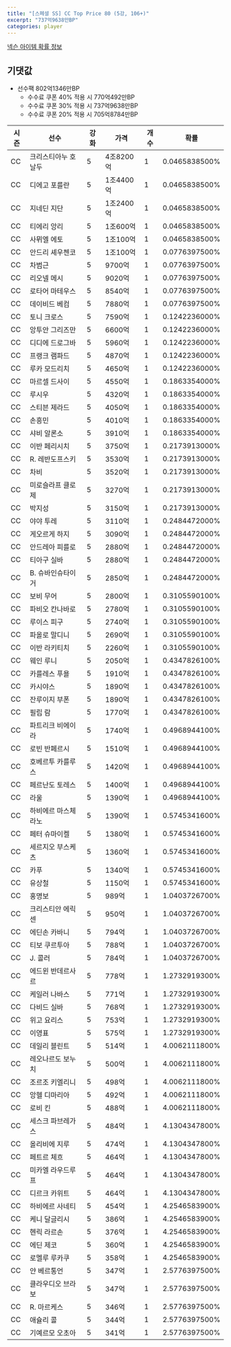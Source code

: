 ```yaml
---
title: "[스페셜 SS] CC Top Price 80 (5강, 106+)"
excerpt: "737억9638만BP"
categories: player
---
```

[넥슨 아이템 확률 정보](http://iteminfo.nexon.com/probability/fo4?sn=7420)

## 기댓값
  - 선수팩 802억1346만BP
    - 수수료 쿠폰 40% 적용 시 770억492만BP
    - 수수료 쿠폰 30% 적용 시 737억9638만BP
    - 수수료 쿠폰 20% 적용 시 705억8784만BP


|시즌|선수|강화|가격|개수|확률|
|---|---|---|---|---|---|
|CC|크리스티아누 호날두|5|4조8200억|1|0.0465838500%|
|CC|디에고 포를란|5|1조4400억|1|0.0465838500%|
|CC|지네딘 지단|5|1조2400억|1|0.0465838500%|
|CC|티에리 앙리|5|1조600억|1|0.0465838500%|
|CC|사뮈엘 에토|5|1조100억|1|0.0465838500%|
|CC|안드리 셰우첸코|5|1조100억|1|0.0776397500%|
|CC|차범근|5|9700억|1|0.0776397500%|
|CC|리오넬 메시|5|9020억|1|0.0776397500%|
|CC|로타어 마테우스|5|8540억|1|0.0776397500%|
|CC|데이비드 베컴|5|7880억|1|0.0776397500%|
|CC|토니 크로스|5|7590억|1|0.1242236000%|
|CC|앙투안 그리즈만|5|6600억|1|0.1242236000%|
|CC|디디에 드로그바|5|5960억|1|0.1242236000%|
|CC|프랭크 램파드|5|4870억|1|0.1242236000%|
|CC|루카 모드리치|5|4650억|1|0.1242236000%|
|CC|마르셀 드사이|5|4550억|1|0.1863354000%|
|CC|루시우|5|4320억|1|0.1863354000%|
|CC|스티븐 제라드|5|4050억|1|0.1863354000%|
|CC|손흥민|5|4010억|1|0.1863354000%|
|CC|샤비 알론소|5|3910억|1|0.1863354000%|
|CC|이반 페리시치|5|3750억|1|0.2173913000%|
|CC|R. 레반도프스키|5|3530억|1|0.2173913000%|
|CC|차비|5|3520억|1|0.2173913000%|
|CC|미로슬라프 클로제|5|3270억|1|0.2173913000%|
|CC|박지성|5|3150억|1|0.2173913000%|
|CC|야야 투레|5|3110억|1|0.2484472000%|
|CC|게오르게 하지|5|3090억|1|0.2484472000%|
|CC|안드레아 피를로|5|2880억|1|0.2484472000%|
|CC|티아구 실바|5|2880억|1|0.2484472000%|
|CC|B. 슈바인슈타이거|5|2850억|1|0.2484472000%|
|CC|보비 무어|5|2800억|1|0.3105590100%|
|CC|파비오 칸나바로|5|2780억|1|0.3105590100%|
|CC|루이스 피구|5|2740억|1|0.3105590100%|
|CC|파올로 말디니|5|2690억|1|0.3105590100%|
|CC|이반 라키티치|5|2260억|1|0.3105590100%|
|CC|웨인 루니|5|2050억|1|0.4347826100%|
|CC|카를레스 푸욜|5|1910억|1|0.4347826100%|
|CC|카시야스|5|1890억|1|0.4347826100%|
|CC|잔루이지 부폰|5|1890억|1|0.4347826100%|
|CC|필립 람|5|1770억|1|0.4347826100%|
|CC|파트리크 비에이라|5|1740억|1|0.4968944100%|
|CC|로빈 반페르시|5|1510억|1|0.4968944100%|
|CC|호베르투 카를루스|5|1420억|1|0.4968944100%|
|CC|페르난도 토레스|5|1400억|1|0.4968944100%|
|CC|라울|5|1390억|1|0.4968944100%|
|CC|하비에르 마스체라노|5|1390억|1|0.5745341600%|
|CC|페터 슈마이켈|5|1380억|1|0.5745341600%|
|CC|세르지오 부스케츠|5|1360억|1|0.5745341600%|
|CC|카푸|5|1340억|1|0.5745341600%|
|CC|유상철|5|1150억|1|0.5745341600%|
|CC|홍명보|5|989억|1|1.0403726700%|
|CC|크리스티안 에릭센|5|950억|1|1.0403726700%|
|CC|에딘손 카바니|5|794억|1|1.0403726700%|
|CC|티보 쿠르투아|5|788억|1|1.0403726700%|
|CC|J. 콜러|5|784억|1|1.0403726700%|
|CC|에드윈 반데르사르|5|778억|1|1.2732919300%|
|CC|케일러 나바스|5|771억|1|1.2732919300%|
|CC|다비드 실바|5|768억|1|1.2732919300%|
|CC|위고 요리스|5|753억|1|1.2732919300%|
|CC|이영표|5|575억|1|1.2732919300%|
|CC|데일리 블린트|5|514억|1|4.0062111800%|
|CC|레오나르도 보누치|5|500억|1|4.0062111800%|
|CC|조르조 키엘리니|5|498억|1|4.0062111800%|
|CC|앙헬 디마리아|5|492억|1|4.0062111800%|
|CC|로비 킨|5|488억|1|4.0062111800%|
|CC|세스크 파브레가스|5|484억|1|4.1304347800%|
|CC|올리비에 지루|5|474억|1|4.1304347800%|
|CC|페트르 체흐|5|464억|1|4.1304347800%|
|CC|미카엘 라우드루프|5|464억|1|4.1304347800%|
|CC|디르크 카위트|5|464억|1|4.1304347800%|
|CC|하비에르 사네티|5|454억|1|4.2546583900%|
|CC|케니 달글리시|5|386억|1|4.2546583900%|
|CC|헨릭 라르손|5|376억|1|4.2546583900%|
|CC|에딘 제코|5|360억|1|4.2546583900%|
|CC|로멜루 루카쿠|5|358억|1|4.2546583900%|
|CC|얀 베르통언|5|347억|1|2.5776397500%|
|CC|클라우디오 브라보|5|347억|1|2.5776397500%|
|CC|R. 마르케스|5|346억|1|2.5776397500%|
|CC|애슐리 콜|5|344억|1|2.5776397500%|
|CC|기예르모 오초아|5|341억|1|2.5776397500%|
